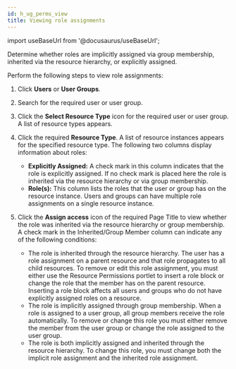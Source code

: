 ```yaml
---
id: h_ug_perms_view
title: Viewing role assignments
---
```

import useBaseUrl from '@docusaurus/useBaseUrl';



Determine whether roles are implicitly assigned via group membership, inherited via the resource hierarchy, or explicitly assigned.

Perform the following steps to view role assignments:

1.  Click **Users** or **User Groups**.

2.  Search for the required user or user group.

3.  Click the **Select Resource Type** icon for the required user or user group. A list of resource types appears.

4.  Click the required **Resource Type**. A list of resource instances appears for the specified resource type. The following two columns display information about roles:

    -   **Explicitly Assigned:** A check mark in this column indicates that the role is explicitly assigned. If no check mark is placed here the role is inherited via the resource hierarchy or via group membership.
    -   **Role\(s\):** This column lists the roles that the user or group has on the resource instance. Users and groups can have multiple role assignments on a single resource instance.
5.  Click the **Assign access** icon of the required Page Title to view whether the role was inherited via the resource hierarchy or group membership. A check mark in the Inherited/Group Member column can indicate any of the following conditions:

    -   The role is inherited through the resource hierarchy. The user has a role assignment on a parent resource and that role propagates to all child resources. To remove or edit this role assignment, you must either use the Resource Permissions portlet to insert a role block or change the role that the member has on the parent resource. Inserting a role block affects all users and groups who do not have explicitly assigned roles on a resource.
    -   The role is implicitly assigned through group membership. When a role is assigned to a user group, all group members receive the role automatically. To remove or change this role you must either remove the member from the user group or change the role assigned to the user group.
    -   The role is both implicitly assigned and inherited through the resource hierarchy. To change this role, you must change both the implicit role assignment and the inherited role assignment.

